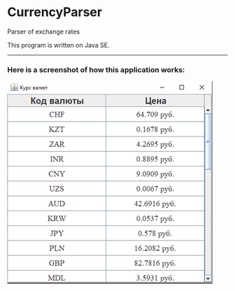 # CurrencyParser

Parser of exchange rates

This program is written on Java SE.

<hr>

<p><h3>Here is a screenshot of how this application works:</h3></p>

<p><img src="Screenshot.png"></p>
